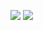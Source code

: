![](https://raw.githubusercontent.com/benanil/my-github-profile/master/generated/languages.svg#gh-dark-mode-only)
![](https://raw.githubusercontent.com/benanil/my-github-profile/master/generated/languages.svg#gh-light-mode-only)
